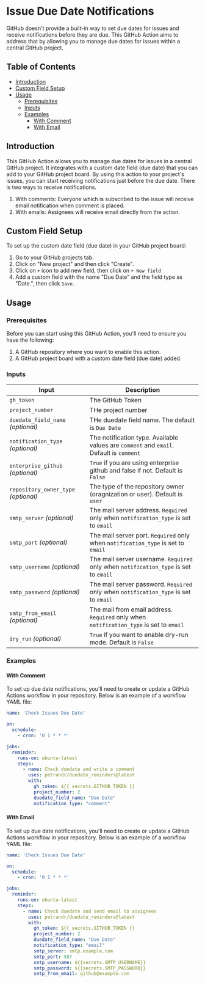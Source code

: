 # Issue Due Date Notifications

GitHub doesn't provide a built-in way to set due dates for issues and receive notifications before they are due. This
GitHub Action aims to address that by allowing you to manage due dates for issues within a central GitHub project.

## Table of Contents

- [Introduction](#introduction)
- [Custom Field Setup](#custom-field-setup)
- [Usage](#usage)
    - [Prerequisites](#prerequisites)
    - [Inputs](#inputs)
    - [Examples](#examples)
      - [With Comment](#with-comment)
      - [With Email](#with-email)

## Introduction

This GitHub Action allows you to manage due dates for issues in a central GitHub project. It integrates with a custom
date field (due date) that you can add to your GitHub project board. By using this action to your project's issues,
you can start receiving notifications just before the due date. There is two ways to receive notifications.
1. With comments: Everyone which is subscribed to the issue will receive email notification when comment is placed.
2. With emails: Assignees will receive email directly from the action. 

## Custom Field Setup

To set up the custom date field (due date) in your GitHub project board:

1. Go to your GitHub projects tab.
2. Click on "New project" and then click "Create".
3. Click on `+` icon to add new field, then click on `+ New field`
4. Add a custom field with the name "Due Date" and the field type as "Date.", then click `Save`.

## Usage

### Prerequisites

Before you can start using this GitHub Action, you'll need to ensure you have the following:

1. A GitHub repository where you want to enable this action.
2. A GitHub project board with a custom date field (due date) added.

### Inputs

| Input                             | Description                                                                             |
|-----------------------------------|-----------------------------------------------------------------------------------------|
| `gh_token`                        | The GitHub Token                                                                        |
| `project_number`                  | THe project number                                                                      |
| `duedate_field_name` _(optional)_ | THe duedate field name. The default is `Due Date`                                       |
| `notification_type` _(optional)_  | The notification type. Available values are `comment` and `email`. Default is `comment` |
| `enterprise_github` _(optional)_  | `True` if you are using enterprise github and false if not. Default is `False`          |
| `repository_owner_type` _(optional)_  | The type of the repository owner (oragnization or user). Default is `user`              |
| `smtp_server` _(optional)_        | The mail server address. `Required` only when `notification_type` is set to `email`     |
| `smtp_port` _(optional)_          | The mail server port. `Required` only when `notification_type` is set to `email`        |
| `smtp_username` _(optional)_      | The mail server username. `Required` only when `notification_type` is set to `email`    |
| `smtp_password` _(optional)_      | The mail server password. `Required` only when `notification_type` is set to `email`    |
| `smtp_from_email` _(optional)_    | The mail from email address. `Required` only when `notification_type` is set to `email` |
| `dry_run` _(optional)_            | `True` if you want to enable dry-run mode. Default is `False`                           |

### Examples

#### With Comment
To set up due date notifications, you'll need to create or update a GitHub Actions workflow in your repository. Below is
an example of a workflow YAML file:

```yaml
name: 'Check Issues Due Date'

on:
  schedule:
    - cron: '0 1 * * *'

jobs:
  reminder:
    runs-on: ubuntu-latest
    steps:
      - name: Check duedate and write a comment
        uses: petrandr/duedate_reminders@latest
        with:
          gh_token: ${{ secrets.GITHUB_TOKEN }}
          project_number: 2
          duedate_field_name: "Due Date"
          notification_type: "comment"
```

#### With Email
To set up due date notifications, you'll need to create or update a GitHub Actions workflow in your repository. Below is
an example of a workflow YAML file:

```yaml
name: 'Check Issues Due Date'

on:
  schedule:
    - cron: '0 1 * * *'

jobs:
  reminder:
    runs-on: ubuntu-latest
    steps:
      - name: Check duedate and send email to assignees
        uses: petrandr/duedate_reminders@latest
        with:
          gh_token: ${{ secrets.GITHUB_TOKEN }}
          project_number: 2
          duedate_field_name: "Due Date"
          notification_type: "email"
          smtp_server: smtp.example.com
          smtp_port: 587
          smtp_username: ${{secrets.SMTP_USERNAME}}
          smtp_password: ${{secrets.SMTP_PASSWORD}}
          smtp_from_email: github@example.com
```
